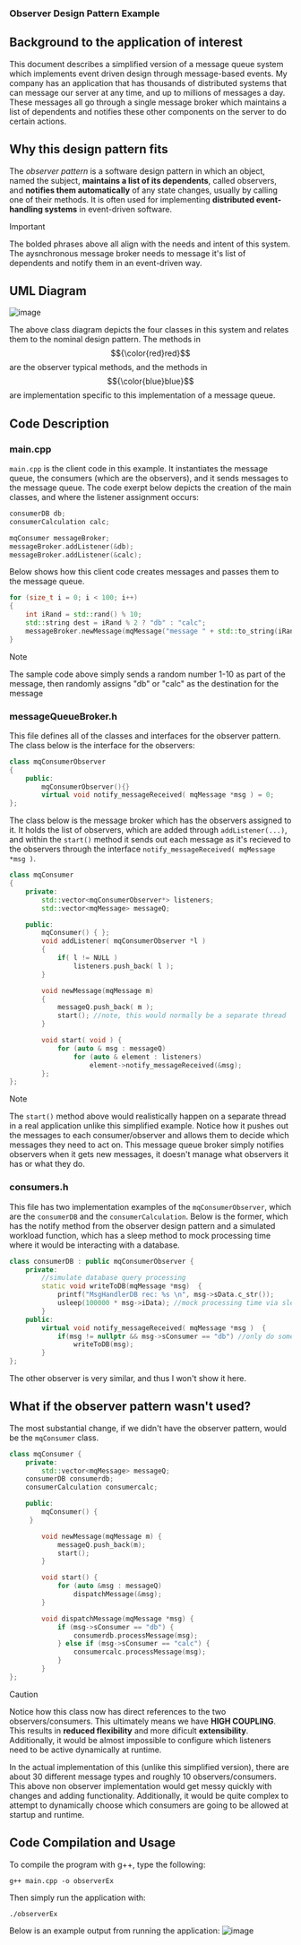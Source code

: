 ### Observer Design Pattern Example

## Background to the application of interest
This document describes a simplified version of a message queue system which implements event driven design through message-based events. My company has an application that has thousands of distributed systems that can message our server at any time, and up to millions of messages a day. These messages all go through a single message broker which maintains a list of dependents and notifies these other components on the server to do certain actions. 

 ## Why this design pattern fits
The _observer pattern_ is a software design pattern in which an object, named the subject, **maintains a list of its dependents**, called observers, and **notifies them automatically** of any state changes, usually by calling one of their methods. It is often used for implementing **distributed event-handling systems** in event-driven software. 
>[!IMPORTANT]
> The bolded phrases above all align with the needs and intent of this system. The aysnchronous message broker needs to message it's list of dependents and notify them in an event-driven way.

## UML Diagram
![image](https://github.com/user-attachments/assets/18b3caa1-0d86-4b7c-9b8a-ac948aebccc9)

The above class diagram depicts the four classes in this system and relates them to the nominal design pattern. The methods in $${\color{red}red}$$ are the observer typical methods, and the methods in $${\color{blue}blue}$$ are implementation specific to this implementation of a message queue.

## Code Description
### main.cpp
```main.cpp``` is the client code in this example. It instantiates the message queue, the consumers (which are the observers), and it sends messages to the message queue. The code exerpt below depicts the creation of the main classes, and where the listener assignment occurs:
```cpp
consumerDB db;
consumerCalculation calc;

mqConsumer messageBroker;
messageBroker.addListener(&db);
messageBroker.addListener(&calc);
```
Below shows how this client code creates messages and passes them to the message queue.
```cpp
for (size_t i = 0; i < 100; i++)
{
    int iRand = std::rand() % 10;
    std::string dest = iRand % 2 ? "db" : "calc";
    messageBroker.newMessage(mqMessage("message " + std::to_string(iRand), dest, iRand));
}
```
>[!NOTE]
>The sample code above simply sends a random number 1-10 as part of the message, then randomly assigns "db" or "calc" as the destination for the message

### messageQueueBroker.h
This file defines all of the classes and interfaces for the observer pattern.
The class below is the interface for the observers:
```cpp
class mqConsumerObserver
{
	public:
		mqConsumerObserver(){}
        virtual void notify_messageReceived( mqMessage *msg ) = 0;
};
```

The class below is the message broker which has the observers assigned to it. It holds the list of observers, which are added through ```addListener(...)```, and within the ```start()``` method it sends out each message as it's recieved to the observers through the interface ```notify_messageReceived( mqMessage *msg )```. 
```cpp
class mqConsumer
{
	private:
		std::vector<mqConsumerObserver*> listeners;
		std::vector<mqMessage> messageQ;

	public:
		mqConsumer() { };
		void addListener( mqConsumerObserver *l )
		{
			if( l != NULL )
				listeners.push_back( l );
		}

		void newMessage(mqMessage m)
		{
			messageQ.push_back( m );
			start(); //note, this would normally be a separate thread
		}

		void start( void ) {
			for (auto & msg : messageQ)
				for (auto & element : listeners)
					element->notify_messageReceived(&msg);
		};
};
```
>[!NOTE]
> The ```start()``` method above would realistically happen on a separate thread in a real application unlike this simplified example. Notice how it pushes out the messages to each consumer/observer and allows them to decide which messages they need to act on. This message queue broker simply notifies observers when it gets new messages, it doesn't manage what observers it has or what they do.

### consumers.h
This file has two implementation examples of the ```mqConsumerObserver```, which are the ```consumerDB``` and the ```consumerCalculation```. Below is the former, which has the notify method from the observer design pattern and a simulated workload function, which has a sleep method to mock processing time where it would be interacting with a database.
```cpp
class consumerDB : public mqConsumerObserver {
    private:
        //simulate database query processing
        static void writeToDB(mqMessage *msg)  {
            printf("MsgHandlerDB rec: %s \n", msg->sData.c_str());
            usleep(100000 * msg->iData); //mock processing time via sleep
        }
    public:
        virtual void notify_messageReceived( mqMessage *msg )  {
            if(msg != nullptr && msg->sConsumer == "db") //only do something if the message is meant for this consumer
                writeToDB(msg);
        }
};
```
The other observer is very similar, and thus I won't show it here.

## What if the observer pattern wasn't used?
The most substantial change, if we didn't have the observer pattern, would be the ```mqConsumer``` class.
```cpp
class mqConsumer {
    private:
        std::vector<mqMessage> messageQ;
	consumerDB consumerdb;
	consumerCalculation consumercalc;

    public:
        mqConsumer() {
	 }

        void newMessage(mqMessage m) {
            messageQ.push_back(m);
            start();
        }

        void start() {
            for (auto &msg : messageQ)
                dispatchMessage(&msg);
        }

        void dispatchMessage(mqMessage *msg) {
            if (msg->sConsumer == "db") {
                consumerdb.processMessage(msg);
            } else if (msg->sConsumer == "calc") {
                consumercalc.processMessage(msg);
            }
        }
};
```
> [!CAUTION]
> Notice how this class now has direct references to the two observers/consumers. This ultimately means we have **HIGH COUPLING**. This results in **reduced flexibility** and more dificult **extensibility**. Additionally, it would be almost impossible to configure which listeners need to be active dynamically at runtime.

In the actual implementation of this (unlike this simplified version), there are about 30 different message types and roughly 10 observers/consumers. This above non observer implementation would get messy quickly with changes and adding functionality. Additionally, it would be quite complex to attempt to dynamically choose which consumers are going to be allowed at startup and runtime.

## Code Compilation and Usage

To compile the program with g++, type the following:
```
g++ main.cpp -o observerEx
```

Then simply run the application with:
```
./observerEx
```

Below is an example output from running the application:
![image](https://github.com/user-attachments/assets/a7a6eff6-04d8-41df-a31f-a8fbadb79ac2)
